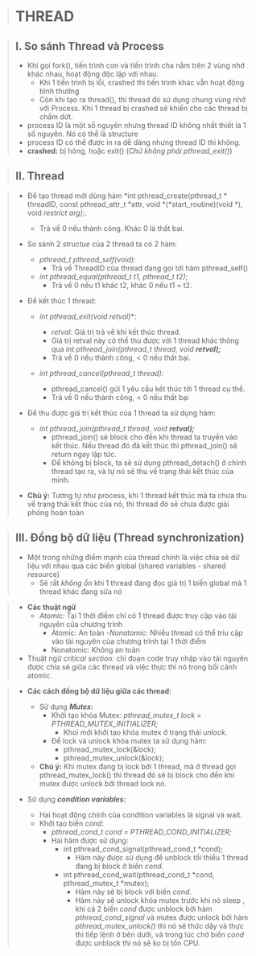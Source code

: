 > # THREAD 

> ## I. So sánh Thread và Process
> - Khi gọi fork(), tiến trình con và tiến trình cha nằm trên 2 vùng nhớ khác nhau, hoạt động độc lập với nhau.
>   - Khi 1 tiến trình bị lỗi, crashed thì tiến trình khác vẫn hoạt động bình thường
>    - Còn khi tạo ra thread(), thì thread đó sử dụng chung vùng nhớ với Process. Khi 1 thread bị crashed sẽ khiến cho các thread bị chấm dứt.
> - process ID là một số nguyên nhưng thread ID không nhất thiết là 1 số nguyên. Nó có thể là structure
> - process ID có thể được in ra dễ dàng nhưng thread ID thì không.
> - **crashed:** bị hỏng, hoặc exit() (*Chứ không phải pthread_exit()*)

> ## II. Thread

> - Để tạo thread mới dùng hàm *int pthread_create(pthread_t * threadID, const pthread_attr_t *attr, void *(*start_routine)(void *), void *restrict arg);*. 
>   - Trả về 0 nếu thành công. Khác 0 là thất bại.
>
> - So sánh 2 *structue* của 2 thread ta có 2 hàm:
>   - *pthread_t pthread_self(void)*:
>       - Trả về ThreadID của thread đang gọi tới hàm pthread_self()
>   - *int pthread_equal(pthread_t t1, pthread_t t2)*;
>       - Trả về 0 nếu t1 khác t2, khác 0 nếu t1 = t2.
>
> - Để kết thúc 1 thread: 
>   - *int pthread_exit(void *retval)***:
>       - *retval*: Giá trị trả về khi kết thúc thread.
>       - Giá trị retval này có thể thu được vởi 1 thread khác thông qua *int pthread_join(pthread_t thread, void **retval);***
>       - Trả về 0 nếu thành công, < 0 nếu thất bại.
> 
>   - *int pthread_cancel(pthread_t thread):*
>       - pthread_cancel() gửi 1 yêu cầu kết thúc tới 1 thread cụ thể.
>       - Trả về 0 nếu thành công, < 0 nếu thất bại
>
> - Để thu được giá trị kết thúc của 1 thread ta sử dụng hàm:
>   - *int pthread_join(pthread_t thread, void **retval);***
>       - pthread_join() sẽ block cho đến khi thread ta truyền vào kết thúc. Nếu thread đó đã kết thúc thì pthread_join() sẽ return ngay lập tức.
>       - Để không bị block, ta sẽ sử dụng pthread_detach() ở chính thread tạo ra, và tự nó sẽ thu về trạng thái kết thúc của mình.
> - **Chú ý:** Tương tự như process, khi 1 thread kết thúc mà ta chưa thu về trạng thái kết thúc của nó, thì thread đó sẽ chưa được giải phóng hoàn toàn

> ## III. Đồng bộ dữ liệu (Thread synchronization)
> - Một trong những điểm mạnh của thread chính là việc chia sẻ dữ liệu với nhau qua các biến global (shared variables - shared resource)
>   - Sẽ rất *không ổn* khi 1 thread đang đọc giá trị 1 biến global mà 1 thread khác đang sửa nó

> - **Các thuật ngữ**
>   - *Atomic:* Tại 1 thời điểm chỉ có 1 thread được truy cập vào tài nguyên của chương trình
>       - Atomic: An toàn
>   -*Nonatomic:* Nhiều thread có thể triu cập vào tài nguyên của chương trình tại 1 thời điểm
>       - Nonatomic: Không an toàn
> - Thuật ngữ *critical section:* chỉ đoạn code truy nhập vào tài nguyên được chia sẻ giữa các thread và việc thực thi nó trong bối cảnh atomic.

> - **Các cách đồng bộ dữ liệu giữa các thread:**
>   -   Sử dụng ***Mutex:***
>       - Khởi tạo khóa Mutex: *pthread_mutex_t lock = PTHREAD_MUTEX_INITIALIZER;*
>           - Khoi mới khởi tạo khóa mutex ở trạng thái *unlock*.
>       - Để lock và unlock khóa mutex ta sử dụng hàm:
>           - pthread_mutex_lock(&lock);
>           - pthread_mutex_unlock(&lock);
>   - **Chú ý:** Khi mutex đang bị lock bởi 1 thread, mà ở thread gọi pthread_mutex_lock() thì thread đó sẽ bị block cho đến khi mutex được unlock bởi thread lock nó.
>
> - Sử dụng ***condition variables:***
>   - Hai hoạt động chính của condition variables là signal và wait.
>   - Khởi tạo biến *cond*:
>       - *pthread_cond_t cond = PTHREAD_COND_INITIALIZER;*
>       - Hai hàm được sử dụng:
>           - int pthread_cond_signal(pthread_cond_t *cond);
>               - Hàm này được sử dụng để unblock tối thiểu 1 thread đang bị block ở biến *cond*.
>           - int pthread_cond_wait(pthread_cond_t *cond, pthread_mutex_t *mutex);
>               - Hàm này sẽ bị block với biến *cond*.
>               - Hàm này sẽ unlock khóa mutex trước khi nó sleep , khi cả 2 biến *cond* được unblock bởi hàm *pthread_cond_signal* và mutex được unlock bởi hàm *pthread_mutex_unlock()* thì nó sẽ thức dậy và thực thi tiếp lệnh ở bên dưới, và trong lúc chờ biến *cond* được unblock thì nó sẽ ko bị tốn CPU.
